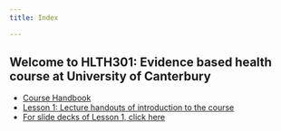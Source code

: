 ```yaml
---
title: Index

---
```

## Welcome to HLTH301: Evidence based health course at University of Canterbury

- [Course Handbook](course-handbook.md)
- [Lesson 1: Lecture handouts of introduction to the course](2020-07-lesson-01.md)
- [For slide decks of Lesson 1, click here]()
